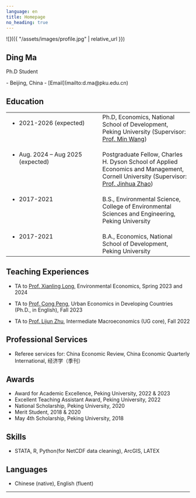 ```yaml
---
language: en
title: Homepage
no_heading: true
---
```

<div class="row">
<div class="col-md-4" markdown="1">
<div class="site-personal-heading" markdown="1">
![]({{ "/assets/images/profile.jpg" | relative_url }})

## Ding Ma

Ph.D Student
</div>
<div class="site-personal-info" markdown="1">
- <span class="icon icon-office"></span> Beijing, China
- <span class="icon icon-mail"></span> [Email](mailto:d.ma@pku.edu.cn)
</div>
</div>
<div class="col-md-8" markdown="1">

## Education

<table class="homepage-table">
  <tbody>
    <tr>
      <td valign="top" width="240"><ul><li>2021-2026 (expected)</li></ul></td>
      <td valign="baseline">Ph.D, Economics, National School of Development, Peking University (Supervisor: <a href="https://en.nsd.pku.edu.cn/faculty/fulltime/w/240007.htm">Prof. Min Wang</a>)</td>
    </tr>
    <tr>
      <td valign="baseline"><ul><li>Aug. 2024 – Aug 2025 (expected)</li></ul></td>
      <td valign="baseline">Postgraduate Fellow, Charles H. Dyson School of Applied Economics and Management, Cornell University (Supervisor: <a href="https://dyson.cornell.edu/faculty-research/faculty/jz638/">Prof. Jinhua Zhao</a>)</td>
    </tr>
    <tr>
      <td valign="baseline"><ul><li>2017-2021</li></ul></td>
      <td valign="baseline">B.S., Environmental Science, College of Environmental Sciences and Engineering, Peking University</td>
    </tr>
    <tr>
      <td valign="baseline"><ul><li>2017-2021</li></ul></td>
      <td valign="baseline">B.A., Economics, National School of Development, Peking University</td>
    </tr>
  </tbody>
</table>

## Teaching Experiences

- TA to [Prof. Xianling Long](https://nsd.pku.edu.cn/szdw/qzjs/l/524411.htm), Environmental Economics, Spring 2023 and 2024

- TA to [Prof. Cong Peng](https://www.congpeng.org/), Urban Economics in Developing Countries (Ph.D., in English), Fall 2023
- TA to [Prof. Lijun Zhu](https://sites.google.com/view/lijunzhu/), Intermediate Macroeconomics (UG core), Fall 2022

## Professional Services

- Referee services for: China Economic Review, China Economic Quarterly International, 经济学（季刊）

## Awards

- Award for Academic Excellence, Peking University, 2022 & 2023
- Excellent Teaching Assistant Award, Peking University, 2022
- National Scholarship, Peking University, 2020
- Merit Student, 2018 & 2020
- May 4th Scholarship, Peking University, 2018

## Skills

- STATA, R, Python(for NetCDF data cleaning), ArcGIS, LATEX

## Languages

- Chinese (native), English (fluent)


---

<!-- You can also download a PDF copy of my CV [here]({{ "/assets/pdf/CV.pdf" | relative_url }}). -->

</div>
</div>
